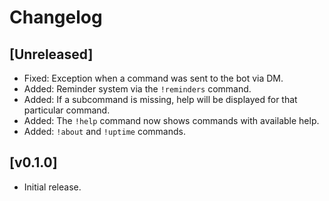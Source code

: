 # Changelog

## [Unreleased]

* Fixed: Exception when a command was sent to the bot via DM.
* Added: Reminder system via the `!reminders` command.
* Added: If a subcommand is missing, help will be displayed for that particular command.
* Added: The `!help` command now shows commands with available help.
* Added: `!about` and `!uptime` commands.

## [v0.1.0]

* Initial release.
